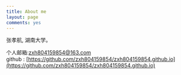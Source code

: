 ```yaml
---
title: About me
layout: page
comments: yes
---
```

  
张孝航, 湖南大学。      

个人邮箱:zxh804159854@163.com      
github : [https://github.com/zxh804159854/zxh804159854.github.io](https://github.com/zxh804159854/zxh804159854.github.io)      